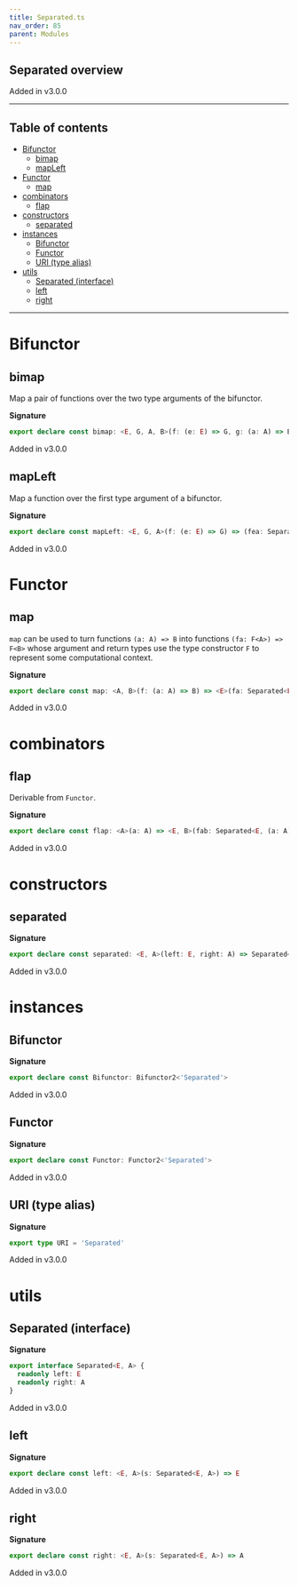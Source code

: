 ```yaml
---
title: Separated.ts
nav_order: 85
parent: Modules
---
```


## Separated overview

Added in v3.0.0

---

<h2 class="text-delta">Table of contents</h2>

- [Bifunctor](#bifunctor)
  - [bimap](#bimap)
  - [mapLeft](#mapleft)
- [Functor](#functor)
  - [map](#map)
- [combinators](#combinators)
  - [flap](#flap)
- [constructors](#constructors)
  - [separated](#separated)
- [instances](#instances)
  - [Bifunctor](#bifunctor-1)
  - [Functor](#functor-1)
  - [URI (type alias)](#uri-type-alias)
- [utils](#utils)
  - [Separated (interface)](#separated-interface)
  - [left](#left)
  - [right](#right)

---

# Bifunctor

## bimap

Map a pair of functions over the two type arguments of the bifunctor.

**Signature**

```ts
export declare const bimap: <E, G, A, B>(f: (e: E) => G, g: (a: A) => B) => (fea: Separated<E, A>) => Separated<G, B>
```

Added in v3.0.0

## mapLeft

Map a function over the first type argument of a bifunctor.

**Signature**

```ts
export declare const mapLeft: <E, G, A>(f: (e: E) => G) => (fea: Separated<E, A>) => Separated<G, A>
```

Added in v3.0.0

# Functor

## map

`map` can be used to turn functions `(a: A) => B` into functions `(fa: F<A>) => F<B>` whose argument and return types
use the type constructor `F` to represent some computational context.

**Signature**

```ts
export declare const map: <A, B>(f: (a: A) => B) => <E>(fa: Separated<E, A>) => Separated<E, B>
```

Added in v3.0.0

# combinators

## flap

Derivable from `Functor`.

**Signature**

```ts
export declare const flap: <A>(a: A) => <E, B>(fab: Separated<E, (a: A) => B>) => Separated<E, B>
```

Added in v3.0.0

# constructors

## separated

**Signature**

```ts
export declare const separated: <E, A>(left: E, right: A) => Separated<E, A>
```

Added in v3.0.0

# instances

## Bifunctor

**Signature**

```ts
export declare const Bifunctor: Bifunctor2<'Separated'>
```

Added in v3.0.0

## Functor

**Signature**

```ts
export declare const Functor: Functor2<'Separated'>
```

Added in v3.0.0

## URI (type alias)

**Signature**

```ts
export type URI = 'Separated'
```

Added in v3.0.0

# utils

## Separated (interface)

**Signature**

```ts
export interface Separated<E, A> {
  readonly left: E
  readonly right: A
}
```

Added in v3.0.0

## left

**Signature**

```ts
export declare const left: <E, A>(s: Separated<E, A>) => E
```

Added in v3.0.0

## right

**Signature**

```ts
export declare const right: <E, A>(s: Separated<E, A>) => A
```

Added in v3.0.0
